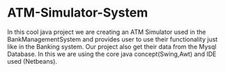 # ATM-Simulator-System

In this cool java project we are creating an ATM Simulator used in the BankManagementSystem and provides user to use their functionality just like in the Banking system. Our project also get their data from the 
Mysql Database. In this we are using the core java concept(Swing,Awt) and IDE used (Netbeans).
